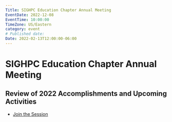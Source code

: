 ```yaml
---
Title: SIGHPC Education Chapter Annual Meeting
EventDate: 2022-12-08
EventTime: 10:00:00
TimeZone: US/Eastern
category: event
# Published date:
Date: 2022-02-13T12:00:00-06:00
---
```


# SIGHPC Education Chapter Annual Meeting

## Review of 2022 Accomplishments and Upcoming Activities

* [Join the Session](https://us02web.zoom.us/j/84566629633?pwd=ditGRzBwK2RWdmtBVHRLblR4dzNQQT09)
